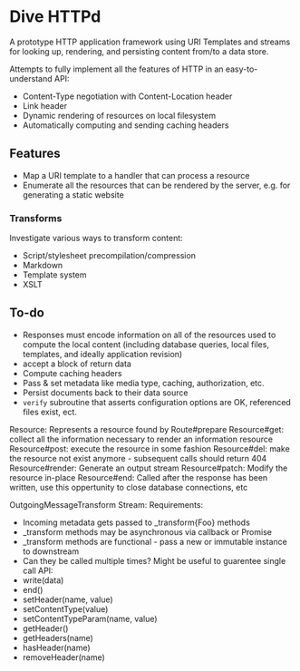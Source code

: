 # Dive HTTPd

A prototype HTTP application framework using URI Templates and streams for looking up, rendering, and persisting content from/to a data store.

Attempts to fully implement all the features of HTTP in an easy-to-understand API:

* Content-Type negotiation with Content-Location header
* Link header
* Dynamic rendering of resources on local filesystem
* Automatically computing and sending caching headers

## Features

* Map a URI template to a handler that can process a resource
* Enumerate all the resources that can be rendered by the server, e.g. for generating a static website


### Transforms

Investigate various ways to transform content:

* Script/stylesheet precompilation/compression
* Markdown
* Template system
* XSLT


## To-do

* Responses must encode information on all of the resources used to compute the local content (including database queries, local files, templates, and ideally application revision)
* accept a block of return data
* Compute caching headers
* Pass & set metadata like media type, caching, authorization, etc.
* Persist documents back to their data source
* `verify` subroutine that asserts configuration options are OK, referenced files exist, ect.

Resource: Represents a resource found by Route#prepare
Resource#get: collect all the information necessary to render an information resource
Resource#post: execute the resource in some fashion
Resource#del: make the resource not exist anymore - subsequent calls should return 404
Resource#render: Generate an output stream
Resource#patch: Modify the resource in-place
Resource#end: Called after the response has been written, use this oppertunity to close database connections, etc

OutgoingMessageTransform Stream:
Requirements:
- Incoming metadata gets passed to _transform{Foo} methods
- _transform methods may be asynchronous via callback or Promise
- _transform methods are functional - pass a new or immutable instance to downstream
- Can they be called multiple times? Might be useful to guarentee single call
API:
- write(data)
- end()
- setHeader(name, value)
- setContentType(value)
- setContentTypeParam(name, value)
- getHeader()
- getHeaders(name)
- hasHeader(name)
- removeHeader(name)
